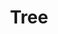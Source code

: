 ---
pid: mx84
title: Tree
location_transcription: Park
coordinates: "[-75.225073109601, 39.952467545782]"
zipcode: '19139'
gen_neighborhood: West Philadelphia
neighborhood: Walnut Hill
outside_phl: 
age: '8'
age_range: 6-13
instagram: 
image_file_name: mx_84.jpg
proposal_transcription: a apple tree
topic: Environment
topic_summary: '0'
type: Tree
keywords_other: 
credit: Nysiah Wilson
image_labels: 
twitter: 
facebook: 
permalink: "/monuments/mx84/"
layout: item-page
---
